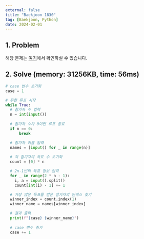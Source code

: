 ```yaml
---
external: false
title: "Baekjoon 1830"
tag: [Baekjoon, Python]
date: 2024-02-01
---
```


## 1. Problem

해당 문제는 [여기](https://www.acmicpc.net/problem/1380)에서 확인하실 수 있습니다.

## 2. Solve (memory: 31256KB, time: 56ms)

```python
# case 변수 초기화
case = 1

# 무한 루프 시작
while True:
  # 참가자 수 입력
  n = int(input())
  
  # 참가자 수가 0이면 루프 종료
  if n == 0:
      break

  # 참가자 이름 입력
  names = [input() for _ in range(n)]
  
  # 각 참가자의 득표 수 초기화
  count = [0] * n

  # 2n-1번의 득표 정보 입력
  for _ in range(2 * n - 1):
    i, a = input().split()
    count[int(i) - 1] += 1

  # 가장 많은 득표를 받은 참가자의 인덱스 찾기
  winner_index = count.index(1)
  winner_name = names[winner_index]

  # 결과 출력
  print(f"{case} {winner_name}")
  
  # case 변수 증가
  case += 1
```
